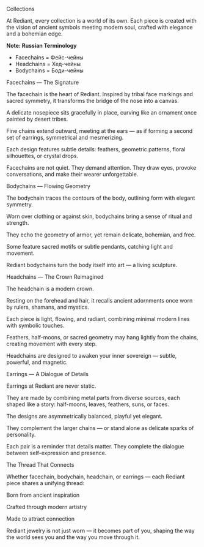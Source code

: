 Collections

At Rediant, every collection is a world of its own. Each piece is created with the vision of ancient symbols meeting modern soul, crafted with elegance and a bohemian edge.

**Note: Russian Terminology**
- Facechains = Фейс-чейны
- Headchains = Хед-чейны  
- Bodychains = Боди-чейны

Facechains — The Signature

The facechain is the heart of Rediant. Inspired by tribal face markings and sacred symmetry, it transforms the bridge of the nose into a canvas.

A delicate nosepiece sits gracefully in place, curving like an ornament once painted by desert tribes.

Fine chains extend outward, meeting at the ears — as if forming a second set of earrings, symmetrical and mesmerizing.

Each design features subtle details: feathers, geometric patterns, floral silhouettes, or crystal drops.

Facechains are not quiet. They demand attention. They draw eyes, provoke conversations, and make their wearer unforgettable.

Bodychains — Flowing Geometry

The bodychain traces the contours of the body, outlining form with elegant symmetry.

Worn over clothing or against skin, bodychains bring a sense of ritual and strength.

They echo the geometry of armor, yet remain delicate, bohemian, and free.

Some feature sacred motifs or subtle pendants, catching light and movement.

Rediant bodychains turn the body itself into art — a living sculpture.

Headchains — The Crown Reimagined

The headchain is a modern crown.

Resting on the forehead and hair, it recalls ancient adornments once worn by rulers, shamans, and mystics.

Each piece is light, flowing, and radiant, combining minimal modern lines with symbolic touches.

Feathers, half-moons, or sacred geometry may hang lightly from the chains, creating movement with every step.

Headchains are designed to awaken your inner sovereign — subtle, powerful, and magnetic.

Earrings — A Dialogue of Details

Earrings at Rediant are never static.

They are made by combining metal parts from diverse sources, each shaped like a story: half-moons, leaves, feathers, suns, or faces.

The designs are asymmetrically balanced, playful yet elegant.

They complement the larger chains — or stand alone as delicate sparks of personality.

Each pair is a reminder that details matter. They complete the dialogue between self-expression and presence.

The Thread That Connects

Whether facechain, bodychain, headchain, or earrings — each Rediant piece shares a unifying thread:

Born from ancient inspiration

Crafted through modern artistry

Made to attract connection

Rediant jewelry is not just worn — it becomes part of you, shaping the way the world sees you and the way you move through it.